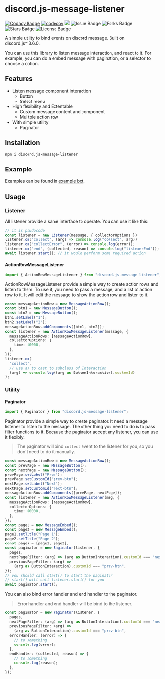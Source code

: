 # discord.js-message-listener

[![Codacy Badge](https://app.codacy.com/project/badge/Grade/9adb733cddfe4b8cad2514b29b026ce4)](https://www.codacy.com/gh/ppodds/discord.js-message-listener/dashboard?utm_source=github.com&utm_medium=referral&utm_content=ppodds/discord.js-message-listener&utm_campaign=Badge_Grade)
[![codecov](https://codecov.io/gh/ppodds/discord.js-message-listener/branch/master/graph/badge.svg?token=3SGYXUG3JB)](https://codecov.io/gh/ppodds/discord.js-message-listener)
[![](https://img.shields.io/npm/dm/discord.js-message-listener)](https://www.npmjs.com/package/discord.js-message-listener)
![Issue Badge](https://img.shields.io/github/issues/ppodds/discord.js-message-listener)
![Forks Badge](https://img.shields.io/github/forks/ppodds/discord.js-message-listener)
![Stars Badge](https://img.shields.io/github/stars/ppodds/discord.js-message-listener)
![License Badge](https://img.shields.io/github/license/ppodds/discord.js-message-listener)

A simple utility to bind events on discord message. Built on discord.js^13.6.0.

You can use this library to listen message interaction, and react to it. For example, you can do a embed message with pagination, or a selector to choose a option.

## Features

- Listen message component interaction
  - Button
  - Select menu
- High flexibility and Extentable
  - Custom message content and component
  - Mulitple action row
- With simple utility
  - Paginator

## Installation

```shell
npm i discord.js-message-listener
```

## Example

Examples can be found in [example bot](https://github.com/ppodds/discord.js-message-listener/blob/master/example/index.ts).

## Usage

### Listener

All listener provide a same interface to operate. You can use it like this:

```typescript
// it is psudocode
const listener = new Listener(message, { collectorOptions });
listener.on("collect", (arg) => console.log("collect", arg));
listener.on("collectError", (error) => console.log(error));
listener.on("end", (collected, reason) => console.log("listenerEnd"));
await listener.start(); // it would perform some required action
```

#### ActionRowMessageListener

```typescript
import { ActionRowMessageListener } from "discord.js-message-listener";
```

ActionRowMessageListener provide a simple way to create action rows and listen to them.
To use it, you need to pass a message, and a list of action row to it. It will edit the message to show the action row and listen to it.

```typescript
const messageActionRow = new MessageActionRow();
const btn1 = new MessageButton();
const btn2 = new MessageButton();
btn1.setLabel("1");
btn2.setLabel("2");
messageActionRow.addComponents([btn1, btn2]);
const listener = new ActionRowMessageListener(message, {
  messageActionRows: [messageActionRow],
  collectorOptions: {
    time: 10000,
  },
});
listener.on(
  "collect",
  // use as to cast to subclass of Interaction
  (arg) => console.log((arg as ButtonInteraction).customId)
);
```

### Utility

#### Paginator

```typescript
import { Paginator } from "discord.js-message-listener";
```

Paginator provide a simple way to create paginator. It need a message listener to listen to the message. The other thing you need to do is to pass filter functions to it. Because the paginator accept any listener, you can use it flexibly.

> The paginator will bind `collect` event to the listener for you, so you don't need to do it manually.

```typescript
const messageActionRow = new MessageActionRow();
const prevPage = new MessageButton();
const nextPage = new MessageButton();
prevPage.setLabel("Prev");
prevPage.setCustomId("prev-btn");
nextPage.setLabel("Next");
nextPage.setCustomId("next-btn");
messageActionRow.addComponents([prevPage, nextPage]);
const listener = new ActionRowMessageListener(msg, {
  messageActionRows: [messageActionRow],
  collectorOptions: {
    time: 60000,
  },
});
const page1 = new MessageEmbed();
const page2 = new MessageEmbed();
page1.setTitle("Page 1");
page2.setTitle("Page 2");
const pages = [page1, page2];
const paginator = new Paginator(listener, {
  pages,
  nextPageFilter: (arg) => (arg as ButtonInteraction).customId === "next-btn",
  previousPageFilter: (arg) =>
    (arg as ButtonInteraction).customId === "prev-btn",
});
// you should call start() to start the paginator
// start() will call listener.start() for you
await paginator.start();
```

You can also bind error handler and end handler to the paginator.

> Error handler and end handler will be bind to the listener.

```typescript
const paginator = new Paginator(listener, {
  pages,
  nextPageFilter: (arg) => (arg as ButtonInteraction).customId === "next-btn",
  previousPageFilter: (arg) =>
    (arg as ButtonInteraction).customId === "prev-btn",
  errorHandler: (error) => {
    // to something
    console.log(error);
  },
  endHandler: (collected, reason) => {
    // to something
    console.log(reason);
  },
});
```
